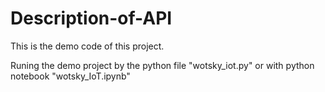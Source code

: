 # Description-of-API

This is the demo code of this project.

Runing the demo project by the python file "wotsky_iot.py" or with python notebook "wotsky_IoT.ipynb"
